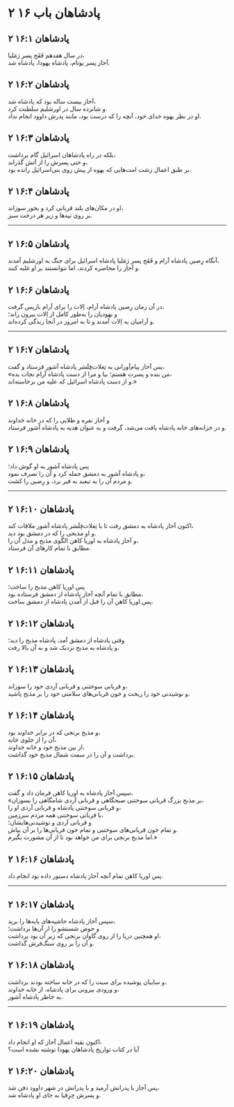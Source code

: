 # ۲ پادشاهان باب ۱۶

## ۲ پادشاهان ۱۶:۱

در سال هفدهم فَقَح پسر رَمَلیا،  
آحاز پسر یوتام، پادشاه یهودا، پادشاه شد.

## ۲ پادشاهان ۱۶:۲

آحاز بیست ساله بود که پادشاه شد،  
و شانزده سال در اورشلیم سلطنت کرد.  
او در نظر یهوه خدای خود، آنچه را که درست بود، مانند پدرش داوود انجام نداد.

## ۲ پادشاهان ۱۶:۳

بلکه در راه پادشاهان اسرائیل گام برداشت،  
و حتی پسرش را از آتش گذراند،  
بر طبق اعمال زشت امت‌هایی که یهوه از پیش روی بنی‌اسرائیل رانده بود.

## ۲ پادشاهان ۱۶:۴

او در مکان‌های بلند قربانی کرد و بخور سوزاند،  
بر روی تپه‌ها و زیر هر درخت سبز.

---

## ۲ پادشاهان ۱۶:۵

آنگاه رِصین پادشاه آرام و فَقَح پسر رَمَلیا پادشاه اسرائیل برای جنگ به اورشلیم آمدند،  
و آحاز را محاصره کردند، اما نتوانستند بر او غلبه کنند.

## ۲ پادشاهان ۱۶:۶

در آن زمان رِصین پادشاه آرام، اِلات را برای آرام بازپس گرفت،  
و یهودیان را به‌طور کامل از اِلات بیرون راند؛  
و آرامیان به اِلات آمدند و تا به امروز در آنجا زندگی کرده‌اند.

---

## ۲ پادشاهان ۱۶:۷

پس آحاز پیام‌آورانی به تِغلات‌فِلَسَر پادشاه آشور فرستاد و گفت،  
«من بنده و پسرت هستم؛ بیا و مرا از دست پادشاه آرام نجات بده،  
و از دست پادشاه اسرائیل که علیه من برخاسته‌اند.»

## ۲ پادشاهان ۱۶:۸

و آحاز نقره و طلایی را که در خانه خداوند  
و در خزانه‌های خانه پادشاه یافت می‌شد، گرفت و به عنوان هدیه به پادشاه آشور فرستاد.

## ۲ پادشاهان ۱۶:۹

پس پادشاه آشور به او گوش داد؛  
و پادشاه آشور به دمشق حمله کرد و آن را تصرف نمود،  
و مردم آن را به تبعید به قیر برد، و رِصین را کشت.

---

## ۲ پادشاهان ۱۶:۱۰

اکنون آحاز پادشاه به دمشق رفت تا با تِغلات‌فِلَسَر پادشاه آشور ملاقات کند،  
و او مذبحی را که در دمشق بود دید.  
و آحاز پادشاه به اوریا کاهن الگوی مذبح و مدل آن را،  
مطابق با تمام کارهای آن فرستاد.

## ۲ پادشاهان ۱۶:۱۱

پس اوریا کاهن مذبح را ساخت؛  
مطابق با تمام آنچه آحاز پادشاه از دمشق فرستاده بود،  
پس اوریا کاهن آن را قبل از آمدن پادشاه از دمشق ساخت.

## ۲ پادشاهان ۱۶:۱۲

وقتی پادشاه از دمشق آمد، پادشاه مذبح را دید؛  
و پادشاه به مذبح نزدیک شد و به آن بالا رفت،

## ۲ پادشاهان ۱۶:۱۳

و قربانی سوختنی و قربانی آردی خود را سوزاند،  
و نوشیدنی خود را ریخت و خون قربانی‌های سلامتی خود را بر مذبح پاشید.

## ۲ پادشاهان ۱۶:۱۴

و مذبح برنجی که در برابر خداوند بود،  
آن را از جلوی خانه،  
از بین مذبح خود و خانه خداوند،  
برداشت و آن را در سمت شمال مذبح خود گذاشت.

## ۲ پادشاهان ۱۶:۱۵

سپس آحاز پادشاه به اوریا کاهن فرمان داد و گفت،  
«بر مذبح بزرگ قربانی سوختنی صبحگاهی و قربانی آردی شامگاهی را بسوزان،  
و قربانی سوختنی پادشاه و قربانی آردی او را،  
با قربانی سوختنی همه مردم سرزمین،  
و قربانی آردی و نوشیدنی‌هایشان؛  
و تمام خون قربانی‌های سوختنی و تمام خون قربانی‌ها را بر آن بپاش.  
اما مذبح برنجی برای من خواهد بود تا از آن مشورت بگیرم.»

## ۲ پادشاهان ۱۶:۱۶

پس اوریا کاهن تمام آنچه آحاز پادشاه دستور داده بود انجام داد.

---

## ۲ پادشاهان ۱۶:۱۷

سپس آحاز پادشاه حاشیه‌های پایه‌ها را برید،  
و حوض شستشو را از آن‌ها برداشت؛  
او همچنین دریا را از روی گاوان برنجی که زیر آن بود برداشت،  
و آن را بر روی سنگ‌فرش گذاشت.

## ۲ پادشاهان ۱۶:۱۸

و سایبان پوشیده برای سبت را که در خانه ساخته بودند برداشت،  
و ورودی بیرونی برای پادشاه، از خانه خداوند،  
به خاطر پادشاه آشور.

---

## ۲ پادشاهان ۱۶:۱۹

اکنون بقیه اعمال آحاز که او انجام داد،  
آیا در کتاب تواریخ پادشاهان یهودا نوشته نشده است؟

## ۲ پادشاهان ۱۶:۲۰

پس آحاز با پدرانش آرمید و با پدرانش در شهر داوود دفن شد،  
و پسرش حِزِقیا به جای او پادشاه شد.
